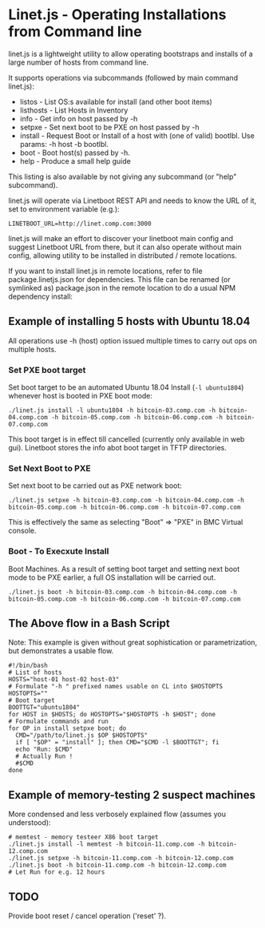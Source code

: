 # Linet.js - Operating Installations from Command line

linet.js is a lightweight utility to allow operating bootstraps and installs of a large number of hosts from command line.

It supports operations via subcommands (followed by main command linet.js):

- listos - List OS:s available for install (and other boot items)
- listhosts - List Hosts in Inventory
- info - Get info on host passed by -h 
- setpxe - Set next boot to be PXE on host passed by -h 
- install - Request Boot or Install of a host with (one of valid) bootlbl. Use params: -h host -b bootlbl.
- boot - Boot host(s) passed by -h.
- help - Produce a small help guide

This listing is also available by not giving any subcommand (or "help" subcommand).

linet.js will operate via Linetboot REST API and needs to know the URL of it, set to environment variable (e.g.):
```
LINETBOOT_URL=http://linet.comp.com:3000
```

linet.js will make an effort to discover your linetboot main config and suggest
Linetboot URL from there, but it can also operate without main config,
allowing utility to be installed in distributed / remote locations.

If you want to install linet.js in remote locations, refer to file
package.linetjs.json for dependencies. This file can be renamed (or symlinked as) package.json in the remote location to do a usual NPM dependency install:

<!--
scp package.linetjs.json me@other-01:/opt/linetjs/package.json
scp linet.js me@other-01:/opt/linetjs/
ssh me@other-01
# On the host other-01, assume we already have npm
cd /opt/linetjs
chmod a+x linet.js
npm install
# Place this to one of the login files (e.g. ~/.bashrc)
export LINETBOOT_URL=http://linet.comp.com:3000
./linet.js listos
# ...
-->

## Example of installing 5 hosts with Ubuntu 18.04

All operations use -h (host) option issued multiple times to carry out ops
on multiple hosts.

### Set PXE boot target

Set boot target to be an automated Ubuntu 18.04 Install (`-l ubuntu1804`)
whenever host is booted in PXE boot mode:
```
./linet.js install -l ubuntu1804 -h bitcoin-03.comp.com -h bitcoin-04.comp.com -h bitcoin-05.comp.com -h bitcoin-06.comp.com -h bitcoin-07.comp.com
```
This boot target is in effect till cancelled (currently only available in web gui). Linetboot stores the info abot boot target in TFTP directories.

### Set Next Boot to PXE

Set next boot to be carried out as PXE network boot:
```
./linet.js setpxe -h bitcoin-03.comp.com -h bitcoin-04.comp.com -h bitcoin-05.comp.com -h bitcoin-06.comp.com -h bitcoin-07.comp.com
```
This is effectively the same as selecting "Boot" => "PXE" in BMC Virtual console.

### Boot - To Execxute Install

Boot Machines. As a result of setting boot target and setting next boot mode to be PXE earlier, a full OS installation will be carried out.
```
./linet.js boot -h bitcoin-03.comp.com -h bitcoin-04.comp.com -h bitcoin-05.comp.com -h bitcoin-06.comp.com -h bitcoin-07.comp.com
```

## The Above flow in a Bash Script

Note: This example is given without great sophistication or parametrization, but demonstrates a usable flow.

```
#!/bin/bash
# List of hosts
HOSTS="host-01 host-02 host-03"
# Formulate "-h " prefixed names usable on CL into $HOSTOPTS
HOSTOPTS=""
# Boot target
BOOTTGT="ubuntu1804"
for HOST in $HOSTS; do HOSTOPTS="$HOSTOPTS -h $HOST"; done
# Formulate commands and run
for OP in install setpxe boot; do
  CMD="/path/to/linet.js $OP $HOSTOPTS"
  if [ "$OP" = "install" ]; then CMD="$CMD -l $BOOTTGT"; fi
  echo "Run: $CMD"
  # Actually Run !
  #$CMD
done

```

## Example of memory-testing 2 suspect machines

More condensed and less verbosely explained flow (assumes you understood):

```
# memtest - memory testeer X86 boot target
./linet.js install -l memtest -h bitcoin-11.comp.com -h bitcoin-12.comp.com
./linet.js setpxe -h bitcoin-11.comp.com -h bitcoin-12.comp.com
./linet.js boot -h bitcoin-11.comp.com -h bitcoin-12.comp.com
# Let Run for e.g. 12 hours

```

## TODO

Provide boot reset / cancel operation ('reset' ?).

